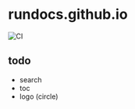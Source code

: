 # rundocs.github.io

![CI](https://github.com/rundocs/rundocs.github.io/actions/workflows/ci.yml/badge.svg)

## todo
- search
- toc
- logo (circle)
